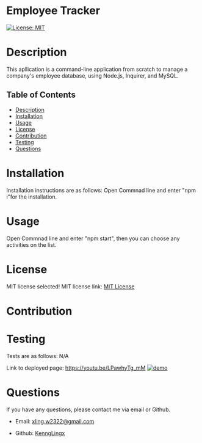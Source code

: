 # Employee Tracker

  [![License: MIT](https://img.shields.io/badge/License-MIT-yellow.svg)](https://opensource.org/licenses/MIT)

  # Description 
  This apllication is a command-line application from scratch to manage a company's employee database, using Node.js, Inquirer, and MySQL.

  ## Table of Contents 
- [Description](#description)
- [Installation](#installation)
- [Usage](#usage)
- [License](#License)
- [Contribution](#contribution)
- [Testing](#testing)
- [Questions](#questions)

# Installation 
Installation instructions are as follows:
Open Commnad line and enter "npm i"for the installation.

# Usage 
Open Commnad line and enter "npm start", then you can choose any activities on the list.

# License 
MIT license selected! 
          MIT license link:    [MIT License](https://opensource.org/licenses/MIT)

# Contribution 


# Testing
Tests are as follows:
N/A


Link to deployed page: https://youtu.be/LPawhyTg_mM 
[![demo](https://img.youtube.com/vi/L_7EKykfgqg/0.jpg)](https://youtu.be/LPawhyTg_mM)

# Questions 
If you have any questions, please contact me via email or Github.

- Email: [xling.w2322@gmail.com](mailto:xling.w2322@gmail.com)

- Github: [KenngLingx](https://github.com/KenngLingx)


